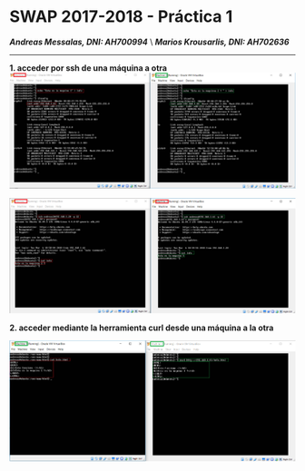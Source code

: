 # SWAP 2017-2018 -  Práctica 1
***Andreas Messalas, DNI: AH700994*** \\
***Marios Krousarlis, DNI: ΑΗ702636***

----------
**1\. acceder por ssh de una máquina a otra**
![](https://raw.githubusercontent.com/andreasmess/swap1718/master/practica1/1.PNG)

![enter image description here](https://raw.githubusercontent.com/andreasmess/swap1718/master/practica1/2.PNG)

**2\. acceder mediante la herramienta curl desde una máquina a la otra**

![enter image description here](https://raw.githubusercontent.com/andreasmess/swap1718/master/practica1/3.PNG)
